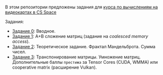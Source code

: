 В этом репозитории предложены задания для [курса по вычислениям на видеокартах в CS Space](https://csspace.io/course/2025fall-gpu/)

Задания:

- [Задание 0](https://github.com/GPGPUCourse/GPGPUTasks2025/tree/task00): Вводное.
- [Задание 1](https://github.com/GPGPUCourse/GPGPUTasks2025/tree/task01): A+B сложение матриц (задание на *coalesced memory access*).
- [Задание 2](https://github.com/GPGPUCourse/GPGPUTasks2025/tree/task02): Теоретическое задание. Фрактал Мандельброта. Сумма чисел.
- [Задание 3](https://github.com/GPGPUCourse/GPGPUTasks2025/tree/task03): Транспонирование матрицы. Умножение матриц. Дополнительные баллы ```престижа``` за Tensor Cores (CUDA, WMMA) или cooperative matrix (расширение Vulkan).

